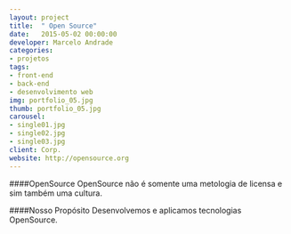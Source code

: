 ```yaml
---
layout: project
title:  " Open Source"
date:   2015-05-02 00:00:00
developer: Marcelo Andrade
categories:
- projetos
tags:
- front-end
- back-end
- desenvolvimento web
img: portfolio_05.jpg
thumb: portfolio_05.jpg
carousel:
- single01.jpg
- single02.jpg
- single03.jpg
client: Corp.
website: http://opensource.org
---
```

####OpenSource
OpenSource não é somente uma metologia de licensa e sim também uma cultura.

####Nosso Propósito
Desenvolvemos e aplicamos tecnologias OpenSource.
